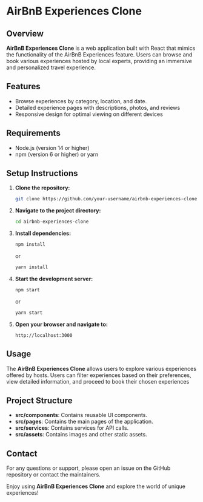 # AirBnB Experiences Clone

## Overview
**AirBnB Experiences Clone** is a web application built with React that mimics the functionality of the AirBnB Experiences feature. Users can browse and book various experiences hosted by local experts, providing an immersive and personalized travel experience.

## Features
- Browse experiences by category, location, and date.
- Detailed experience pages with descriptions, photos, and reviews
- Responsive design for optimal viewing on different devices

## Requirements
- Node.js (version 14 or higher)
- npm (version 6 or higher) or yarn

## Setup Instructions
1. **Clone the repository:**
    ```sh
    git clone https://github.com/your-username/airbnb-experiences-clone.git
    ```
2. **Navigate to the project directory:**
    ```sh
    cd airbnb-experiences-clone
    ```
3. **Install dependencies:**
    ```sh
    npm install
    ```
    or
    ```sh
    yarn install
    ```
4. **Start the development server:**
    ```sh
    npm start
    ```
    or
    ```sh
    yarn start
    ```
5. **Open your browser and navigate to:**
    ```
    http://localhost:3000
    ```

## Usage
The **AirBnB Experiences Clone** allows users to explore various experiences offered by hosts. Users can filter experiences based on their preferences, view detailed information, and proceed to book their chosen experiences

## Project Structure
- **src/components**: Contains reusable UI components.
- **src/pages**: Contains the main pages of the application.
- **src/services**: Contains services for API calls.
- **src/assets**: Contains images and other static assets.

## Contact
For any questions or support, please open an issue on the GitHub repository or contact the maintainers.

Enjoy using **AirBnB Experiences Clone** and explore the world of unique experiences!
